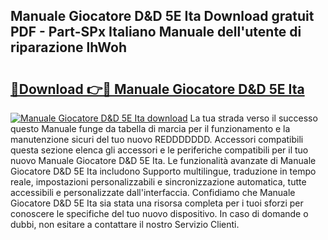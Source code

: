 ## Manuale Giocatore D&D 5E Ita Download gratuit PDF - Part-SPx Italiano Manuale dell'utente di riparazione lhWoh

# <h2><a href="http://dffn5b.blite.top/?on=Manuale+Giocatore+D%26D+5E+Ita">🔗Download 👉🔴 Manuale Giocatore D&D 5E Ita</a></h2>

[![Manuale Giocatore D&D 5E Ita download](https://i.imgur.com/lujVjoI.png)](http://dffn5b.blite.top/?on=Manuale+Giocatore+D%26D+5E+Ita)
La tua strada verso il successo questo Manuale funge da tabella di marcia per il funzionamento e la manutenzione sicuri del tuo nuovo REDDDDDDD. Accessori compatibili questa sezione elenca gli accessori e le periferiche compatibili per il tuo nuovo Manuale Giocatore D&D 5E Ita. Le funzionalità avanzate di Manuale Giocatore D&D 5E Ita includono Supporto multilingue, traduzione in tempo reale, impostazioni personalizzabili e sincronizzazione automatica, tutte accessibili e personalizzate dall'interfaccia. Confidiamo che Manuale Giocatore D&D 5E Ita sia stata una risorsa completa per i tuoi sforzi per conoscere le specifiche del tuo nuovo dispositivo. In caso di domande o dubbi, non esitare a contattare il nostro Servizio Clienti.
